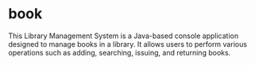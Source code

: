 # book
This Library Management System is a Java-based console application designed to manage books in a library. It allows users to perform various operations such as adding, searching, issuing, and returning books. 
